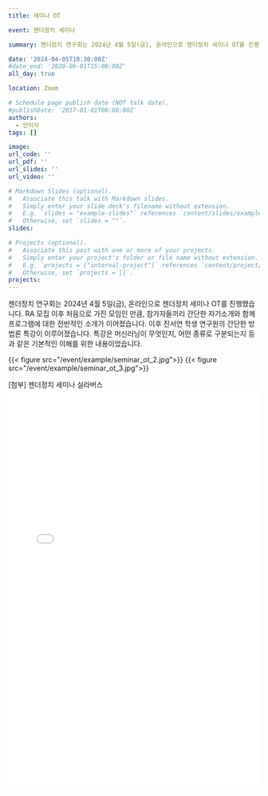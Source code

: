 ```yaml
---
title: 세미나 OT

event: 젠더정치 세미나

summary: 젠더정치 연구회는 2024년 4월 5일(금), 온라인으로 젠더정치 세미나 OT를 진행했습니다.

date: '2024-04-05T10:30:00Z'
#date_end: '2030-06-01T15:00:00Z'
all_day: true

location: Zoom

# Schedule page publish date (NOT talk date).
#publishDate: '2017-01-01T00:00:00Z'
authors:
  - 안이삭
tags: []

image:
url_code: ''
url_pdf: ''
url_slides: ''
url_video: ''

# Markdown Slides (optional).
#   Associate this talk with Markdown slides.
#   Simply enter your slide deck's filename without extension.
#   E.g. `slides = "example-slides"` references `content/slides/example-slides.md`.
#   Otherwise, set `slides = ""`.
slides:

# Projects (optional).
#   Associate this post with one or more of your projects.
#   Simply enter your project's folder or file name without extension.
#   E.g. `projects = ["internal-project"]` references `content/project/deep-learning/index.md`.
#   Otherwise, set `projects = []`.
projects:
---
```

젠더정치 연구회는 2024년 4월 5일(금), 온라인으로 젠더정치 세미나 OT를 진행했습니다.
RA 모집 이후 처음으로 가진 모임인 만큼, 참가자들끼리 간단한 자기소개와 함께 프로그램에 대한 전반적인 소개가 이어졌습니다.
이후 진서연 학생 연구원의 간단한 방법론 특강이 이루어졌습니다. 특강은 머신러닝이 무엇인지, 어떤 종류로 구분되는지 등과 같은 기본적인 이해를 위한 내용이었습니다.

{{< figure src="/event/example/seminar_ot_2.jpg">}}
{{< figure src="/event/example/seminar_ot_3.jpg">}}

[첨부] 젠더정치 세미나 실라버스
<embed src="/event/example/sylabi.pdf" type="application/pdf" width="100%" height="800px">